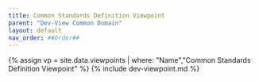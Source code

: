 ```yaml
---
title: Common Standards Definition Viewpoint
parent: "Dev-View Common Domain"
layout: default
nav_order: ##Order##
---
```

{% assign vp = site.data.viewpoints | where: "Name","Common Standards Definition Viewpoint" %}
{% include dev-viewpoint.md %}